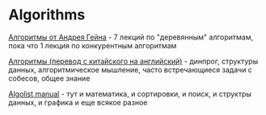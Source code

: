 # Algorithms

[Алгоритмы от Андрея Гейна](https://tech.kontur.ru/algorithms-for-everyone) - 7 лекций по "деревянным" алгоритмам, пока что 1 лекция по конкурентным алгоритмам

[Алгоритмы (перевод с китайского на английский)](https://labuladong.gitbook.io/algo-en/) - динпрог, структуры данных, алгоритмическое мышление, часто встречающиеся задачи с собесов, общее знание

[Algolist manual](http://algolist.manual.ru/) - тут и математика, и сортировки, и поиск, и структры данных, и графика и еще всякое разное

